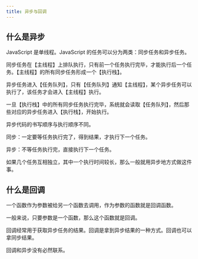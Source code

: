 ```yaml
---
title: 异步与回调
---
```


## 什么是异步

JavaScript 是单线程。JavaScript 的任务可以分为两类：同步任务和异步任务。

同步任务在【主线程】上排队执行，只有前一个任务执行完毕，才能执行后一个任务。【主线程】的所有同步任务形成一个【执行栈】。

异步任务进入【任务队列】，只有【任务队列】通知【主线程】，某个异步任务可以执行了，该任务才会进入【主线程】执行。

一旦【执行栈】中的所有同步任务执行完毕，系统就会读取【任务队列】，然后那些对应的异步任务进入【执行栈】，开始执行。

异步代码的书写顺序与执行顺序不同。

同步：一定要等任务执行完了，得到结果，才执行下一个任务。

异步：不等任务执行完，直接执行下一个任务。

如果几个任务互相独立，其中一个执行时间较长，那么一般就用异步地方式做这件事。

## 什么是回调

一个函数作为参数被给另一个函数去调用，作为参数的函数就是回调函数。

一般来说，只要参数是一个函数，那么这个函数就是回调。

回调经常用于获取异步任务的结果。回调是拿到异步结果的一种方式。回调也可以拿同步结果。

回调和异步没有必然联系。